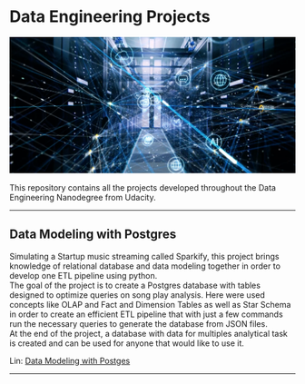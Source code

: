 # Data Engineering Projects

![image](/images/opening.png)

This repository contains all the projects developed throughout the Data Engineering Nanodegree from Udacity.

---
## Data Modeling with Postgres
Simulating a Startup music streaming called Sparkify, this project brings knowledge of relational database and data modeling together in order to develop one ETL pipeline using python.   
The goal of the project is to create a Postgres database with tables designed to optimize queries on song play analysis. Here were used concepts like OLAP and Fact and Dimension Tables as well as Star Schema in order to create an efficient ETL pipeline that with just a few commands run the necessary queries to generate the database from JSON files.   
At the end of the project, a database with data for multiples analytical task is created and can be used for anyone that would like to use it.    

Lin: [Data Modeling with Postges](https://github.com/PedroHCouto/Projects-Udacity-Data-Engineering-Nanodegree/tree/master/1_Data_Modeling_with_Postgres)

---
